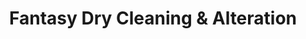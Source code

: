 ---
title: "Fantasy Dry Cleaning & Alteration"
url: /toronto/fantasy-dry-cleaning-und-alteration/
shop: Wäscherei
---